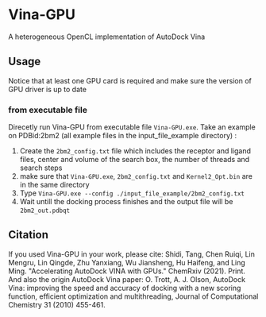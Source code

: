 # Vina-GPU
A heterogeneous OpenCL implementation of AutoDock Vina


## Usage
Notice that at least one GPU card is required and make sure the version of GPU driver is up to date
### from executable file
Direcetly run Vina-GPU from executable file `Vina-GPU.exe`.
Take an example on PDBid:2bm2 (all example files in the input_file_example directory) :
1. Create the `2bm2_config.txt` file which includes the receptor and ligand files, center and volume of the search box, the number of threads and search steps 
2. make sure that `Vina-GPU.exe`, `2bm2_config.txt` and `Kernel2_Opt.bin` are in the same directory
3. Type `Vina-GPU.exe --config ./input_file_example/2bm2_config.txt`
4. Wait untill the docking process finishes and the output file will be `2bm2_out.pdbqt` 

## Citation
If you used Vina-GPU in your work, please cite: Shidi, Tang, Chen Ruiqi, Lin Mengru, Lin Qingde, Zhu Yanxiang, Wu Jiansheng, Hu Haifeng, and Ling Ming. "Accelerating AutoDock VINA with GPUs." ChemRxiv (2021). Print.  
And also the origin AutoDock Vina paper: O. Trott, A. J. Olson, AutoDock Vina: improving the speed and accuracy of docking with a new scoring function, efficient optimization and multithreading, Journal of Computational Chemistry 31 (2010) 455-461.
